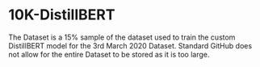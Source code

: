 # 10K-DistillBERT
The Dataset is a 15% sample of the dataset used to train the custom DistillBERT model for the 3rd March 2020 Dataset. 
Standard GitHub does not allow for the entire Dataset to be stored as it is too large. 
